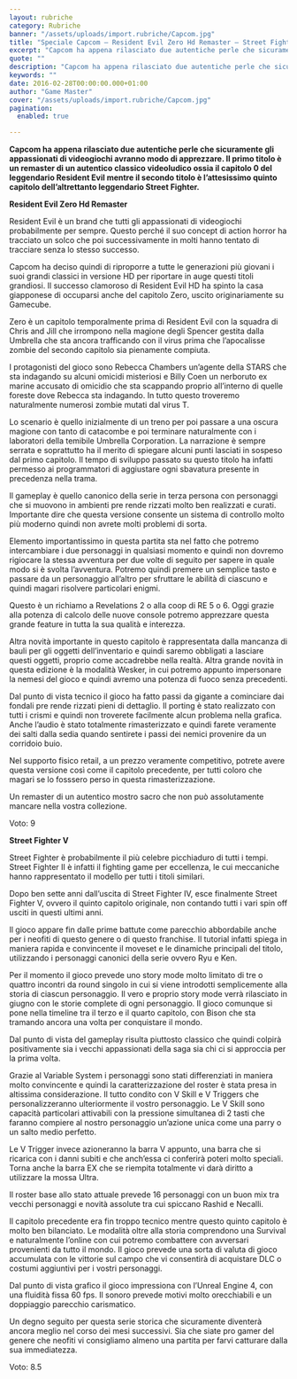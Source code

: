 ```yaml
---
layout: rubriche
category: Rubriche
banner: "/assets/uploads/import.rubriche/Capcom.jpg"
title: "Speciale Capcom – Resident Evil Zero Hd Remaster – Street Fighter V"
excerpt: "Capcom ha appena rilasciato due autentiche perle che sicuramente gli appassionati di videogiochi avranno modo di apprezzare. Il primo titolo è un remaster di un autentico classico videoludico ossia il capitolo 0 del leggendario Resident Evil mentre il secondo titolo è l’attesissimo quinto capitolo dell’altrettanto leggendario Street Fighter. Resident Evil Zero Hd Remaster Resident Evil [&hellip"
quote: ""
description: "Capcom ha appena rilasciato due autentiche perle che sicuramente gli appassionati di videogiochi avranno modo di apprezzare. Il primo titolo è un remaster di un autentico classico videoludico ossia il capitolo 0 del leggendario Resident Evil mentre il secondo titolo è l’attesissimo quinto capitolo dell’altrettanto leggendario Street Fighter. Resident Evil Zero Hd Remaster Resident Evil [&hellip"
keywords: ""
date: 2016-02-28T00:00:00.000+01:00
author: "Game Master"
cover: "/assets/uploads/import.rubriche/Capcom.jpg"
pagination:
  enabled: true

---
```


**[](https://hotmc.com/wp-content/uploads/2016/02/Capcom.jpg)** 
**Capcom ha appena rilasciato due autentiche perle che sicuramente gli appassionati di videogiochi avranno modo di apprezzare. Il primo titolo è un remaster di un autentico classico videoludico ossia il capitolo 0 del leggendario Resident Evil mentre il secondo titolo è l’attesissimo quinto capitolo dell’altrettanto leggendario Street Fighter.**

**Resident Evil Zero Hd Remaster**

**[](https://hotmc.com/wp-content/uploads/2016/02/re.png)**

Resident Evil è un brand che tutti gli appassionati di videogiochi probabilmente per sempre. Questo perché il suo concept di action horror ha tracciato un solco che poi successivamente in molti hanno tentato di tracciare senza lo stesso successo.

Capcom ha deciso quindi di riproporre a tutte le generazioni più giovani i suoi grandi classici in versione HD per riportare in auge questi titoli grandiosi. Il successo clamoroso di Resident Evil HD ha spinto la casa giapponese di occuparsi anche del capitolo Zero, uscito originariamente su Gamecube.

Zero è un capitolo temporalmente prima di Resident Evil con la squadra di Chris and Jill che irrompono nella magione degli Spencer gestita dalla Umbrella che sta ancora trafficando con il virus prima che l’apocalisse zombie del secondo capitolo sia pienamente compiuta.

I protagonisti del gioco sono Rebecca Chambers un’agente della STARS che sta indagando su alcuni omicidi misteriosi e Billy Coen un nerboruto ex marine accusato di omicidio che sta scappando proprio all’interno di quelle foreste dove Rebecca sta indagando. In tutto questo troveremo naturalmente numerosi zombie mutati dal virus T.

Lo scenario è quello inizialmente di un treno per poi passare a una oscura magione con tanto di catacombe e poi terminare naturalmente con i laboratori della temibile Umbrella Corporation. La narrazione è sempre serrata e soprattutto ha il merito di spiegare alcuni punti lasciati in sospeso dal primo capitolo. Il tempo di sviluppo passato su questo titolo ha infatti permesso ai programmatori di aggiustare ogni sbavatura presente in precedenza nella trama.

Il gameplay è quello canonico della serie in terza persona con personaggi che si muovono in ambienti pre rende rizzati molto ben realizzati e curati. Importante dire che questa versione consente un sistema di controllo molto più moderno quindi non avrete molti problemi di sorta.

Elemento importantissimo in questa partita sta nel fatto che potremo intercambiare i due personaggi in qualsiasi momento e quindi non dovremo rigiocare la stessa avventura per due volte di seguito per sapere in quale modo si è svolta l’avventura. Potremo quindi premere un semplice tasto e passare da un personaggio all’altro per sfruttare le abilità di ciascuno e quindi magari risolvere particolari enigmi.

[](https://hotmc.com/wp-content/uploads/2016/02/re0.jpg)

Questo è un richiamo a Revelations 2 o alla coop di RE 5 o 6\. Oggi grazie alla potenza di calcolo delle nuove console potremo apprezzare questa grande feature in tutta la sua qualità e interezza.

Altra novità importante in questo capitolo è rappresentata dalla mancanza di bauli per gli oggetti dell’inventario e quindi saremo obbligati a lasciare questi oggetti, proprio come accadrebbe nella realtà. Altra grande novità in questa edizione è la modalità Wesker, in cui potremo appunto impersonare la nemesi del gioco e quindi avremo una potenza di fuoco senza precedenti.

Dal punto di vista tecnico il gioco ha fatto passi da gigante a cominciare dai fondali pre rende rizzati pieni di dettaglio. Il porting è stato realizzato con tutti i crismi e quindi non troverete facilmente alcun problema nella grafica. Anche l’audio è stato totalmente rimasterizzato e quindi farete veramente dei salti dalla sedia quando sentirete i passi dei nemici provenire da un corridoio buio.

Nel supporto fisico retail, a un prezzo veramente competitivo, potrete avere questa versione così come il capitolo precedente, per tutti coloro che magari se lo fosssero perso in questa rimasterizzazione.

Un remaster di un autentico mostro sacro che non può assolutamente mancare nella vostra collezione.

Voto: 9

**Street Fighter V**

**[](https://hotmc.com/wp-content/uploads/2016/02/sf-V.jpg)**

Street Fighter è probabilmente il più celebre picchiaduro di tutti i tempi. Street Fighter II è infatti il fighting game per eccellenza, le cui meccaniche hanno rappresentato il modello per tutti i titoli similari.

Dopo ben sette anni dall’uscita di Street Fighter IV, esce finalmente Street Fighter V, ovvero il quinto capitolo originale, non contando tutti i vari spin off usciti in questi ultimi anni.

Il gioco appare fin dalle prime battute come parecchio abbordabile anche per i neofiti di questo genere o di questo franchise. Il tutorial infatti spiega in maniera rapida e convincente il moveset e le dinamiche principali del titolo, utilizzando i personaggi canonici della serie ovvero Ryu e Ken.

Per il momento il gioco prevede uno story mode molto limitato di tre o quattro incontri da round singolo in cui si viene introdotti semplicemente alla storia di ciascun personaggio. Il vero e proprio story mode verrà rilasciato in giugno con le storie complete di ogni personaggio. Il gioco comunque si pone nella timeline tra il terzo e il quarto capitolo, con Bison che sta tramando ancora una volta per conquistare il mondo.

Dal punto di vista del gameplay risulta piuttosto classico che quindi colpirà positivamente sia i vecchi appassionati della saga sia chi ci si approccia per la prima volta.

Grazie al Variable System i personaggi sono stati differenziati in maniera molto convincente e quindi la caratterizzazione del roster è stata presa in altissima considerazione. Il tutto condito con V Skill e V Triggers che personalizzeranno ulteriormente il vostro personaggio. Le V Skill sono capacità particolari attivabili con la pressione simultanea di 2 tasti che faranno compiere al nostro personaggio un’azione unica come una parry o un salto medio perfetto.

[](https://hotmc.com/wp-content/uploads/2016/02/sf-v-2.jpg)

Le V Trigger invece azioneranno la barra V appunto, una barra che si ricarica con i danni subiti e che anch’essa ci conferirà poteri molto speciali. Torna anche la barra EX che se riempita totalmente vi darà diritto a utilizzare la mossa Ultra.

Il roster base allo stato attuale prevede 16 personaggi con un buon mix tra vecchi personaggi e novità assolute tra cui spiccano Rashid e Necalli.

Il capitolo precedente era fin troppo tecnico mentre questo quinto capitolo è molto ben bilanciato. Le modalità oltre alla storia comprendono una Survival e naturalmente l’online con cui potremo combattere con avversari provenienti da tutto il mondo. Il gioco prevede una sorta di valuta di gioco accumulata con le vittorie sul campo che vi consentirà di acquistare DLC o costumi aggiuntivi per i vostri personaggi.

Dal punto di vista grafico il gioco impressiona con l’Unreal Engine 4, con una fluidità fissa 60 fps. Il sonoro prevede motivi molto orecchiabili e un doppiaggio parecchio carismatico.

Un degno seguito per questa serie storica che sicuramente diventerà ancora meglio nel corso dei mesi successivi. Sia che siate pro gamer del genere che neofiti vi consigliamo almeno una partita per farvi catturare dalla sua immediatezza.

Voto: 8.5